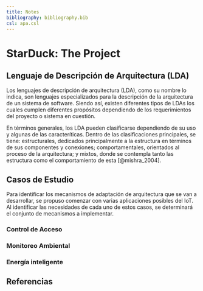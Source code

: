 ```yaml
---
title: Notes
bibliography: bibliography.bib
csl: apa.csl
---
```


# StarDuck: The Project

## Lenguaje de Descripción de Arquitectura (LDA)

Los lenguajes de descripción de arquitectura (LDA), como su nombre lo indica, son lenguajes especializados para la descripción de la arquitectura de un sistema de software. Siendo así, existen diferentes tipos de LDAs los cuales cumplen diferentes propósitos dependiendo de los requerimientos del proyecto o sistema en cuestión.

En términos generales, los LDA pueden clasificarse dependiendo de su uso y algunas de las caracteríticas. Dentro de las clasificaciones principales, se tiene: estructurales, dedicados principalmente a la estructura en términos de sus componentes y conexiones; comportamentales, orientados al proceso de la arquitectura; y mixtos, donde se contempla tanto las estructura como el comportamiento de esta [@mishra_2004].

## Casos de Estudio

Para identificar los mecanismos de adaptación de arquitectura que se van a desarrollar, se propuso comenzar con varias aplicaciones posibles del IoT. Al identificar las necesidades de cada uno de estos casos, se determinará el conjunto de mecanismos a implementar.

### Control de Acceso

### Monitoreo Ambiental

### Energía inteligente

## Referencias
